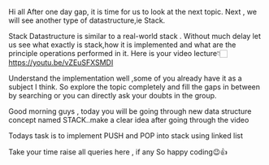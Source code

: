 Hi all
After one day gap, it is time for us to look at the next topic. Next , we will see another type of datastructure,ie Stack.
 
Stack Datastructure is similar to a real-world stack .
Without much delay let us see what exactly is stack,how it is implemented and what are the principle operations performed in it.
Here is your video lecture👇🏻
https://youtu.be/vZEuSFXSMDI

Understand the implementation well ,some of you already have it as a subject I think. So explore the topic completely and fill the gaps in between by searching or you can directly ask your doubts in the group.


Good morning guys , today you will be going through new data structure concept named STACK..make a clear idea after going through the video

Todays task is to implement PUSH and POP into stack using linked list

Take your time raise all queries here , if any
So happy coding😉👍
